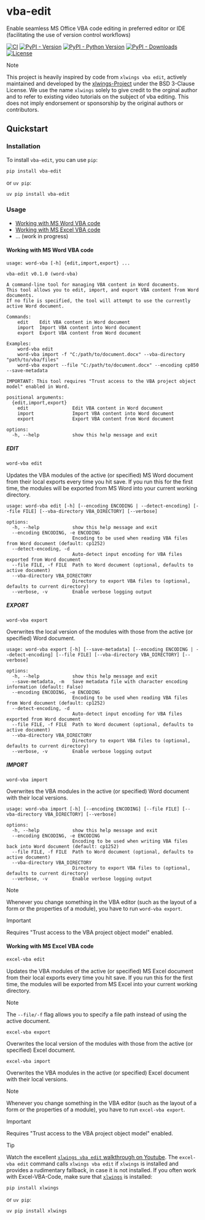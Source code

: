 # vba-edit
 Enable seamless MS Office VBA code editing in preferred editor or IDE (facilitating the use of version control workflows)

[![CI](https://github.com/markuskiller/vba-edit/workflows/test.yaml/badge.svg?branch=dev)](https://github.com/markuskiller/vba-edit/)
[![PyPI - Version](https://img.shields.io/pypi/v/vba-edit.svg)](https://pypi.org/project/vba-edit)
[![PyPI - Python Version](https://img.shields.io/pypi/pyversions/vba-edit.svg)](https://pypi.org/project/vba-edit)
[![PyPI - Downloads](https://img.shields.io/pypi/dm/vba-edit.svg)](https://pypi.org/project/vba-edit)
[![License](https://img.shields.io/badge/License-BSD_3--Clause-blue.svg)](https://opensource.org/licenses/BSD-3-Clause)

> [!NOTE] 
> This project is heavily inspired by code from ``xlwings vba edit``, actively maintained and developed by the [xlwings-Project](https://www.xlwings.org/) under the BSD 3-Clause License. We use the name ``xlwings`` solely to give credit to the orginal author and to refer to existing video tutorials on the subject of vba editing. This does not imply endorsement or sponsorship by the original authors or contributors.

## Quickstart

### Installation

To install `vba-edit`, you can use ``pip``:

```sh
pip install vba-edit
```

or ``uv pip``:

```sh
uv pip install vba-edit
```

### Usage

- [Working with MS Word VBA code](#working-with-ms-word-vba-code)
- [Working with MS Excel VBA code](#working-with-ms-excel-vba-code)
- ... (work in progress)


#### Working with MS Word VBA code

```
usage: word-vba [-h] {edit,import,export} ...

vba-edit v0.1.0 (word-vba)

A command-line tool for managing VBA content in Word documents.
This tool allows you to edit, import, and export VBA content from Word documents.
If no file is specified, the tool will attempt to use the currently active Word document.

Commands:
    edit    Edit VBA content in Word document
    import  Import VBA content into Word document
    export  Export VBA content from Word document

Examples:
    word-vba edit
    word-vba import -f "C:/path/to/document.docx" --vba-directory "path/to/vba/files"
    word-vba export --file "C:/path/to/document.docx" --encoding cp850 --save-metadata

IMPORTANT: This tool requires "Trust access to the VBA project object model" enabled in Word.

positional arguments:
  {edit,import,export}
    edit                Edit VBA content in Word document
    import              Import VBA content into Word document
    export              Export VBA content from Word document

options:
  -h, --help            show this help message and exit
```
##### EDIT

```sh
word-vba edit
```

Updates the VBA modules of the active (or specified) MS Word document from their local exports every time you hit save. If you run this for the first time, the modules will be exported from MS Word into your current working directory.

```
usage: word-vba edit [-h] [--encoding ENCODING | --detect-encoding] [--file FILE] [--vba-directory VBA_DIRECTORY] [--verbose]

options:
  -h, --help            show this help message and exit
  --encoding ENCODING, -e ENCODING
                        Encoding to be used when reading VBA files from Word document (default: cp1252)
  --detect-encoding, -d
                        Auto-detect input encoding for VBA files exported from Word document
  --file FILE, -f FILE  Path to Word document (optional, defaults to active document)
  --vba-directory VBA_DIRECTORY
                        Directory to export VBA files to (optional, defaults to current directory)
  --verbose, -v         Enable verbose logging output
```

##### EXPORT

```
word-vba export
```
Overwrites the local version of the modules with those from the active (or specified) Word document.

```
usage: word-vba export [-h] [--save-metadata] [--encoding ENCODING | --detect-encoding] [--file FILE] [--vba-directory VBA_DIRECTORY] [--verbose]

options:
  -h, --help            show this help message and exit
  --save-metadata, -m   Save metadata file with character encoding information (default: False)
  --encoding ENCODING, -e ENCODING
                        Encoding to be used when reading VBA files from Word document (default: cp1252)
  --detect-encoding, -d
                        Auto-detect input encoding for VBA files exported from Word document
  --file FILE, -f FILE  Path to Word document (optional, defaults to active document)
  --vba-directory VBA_DIRECTORY
                        Directory to export VBA files to (optional, defaults to current directory)
  --verbose, -v         Enable verbose logging output
```

##### IMPORT

```
word-vba import
```

Overwrites the VBA modules in the active (or specified) Word document with their local versions.

```
usage: word-vba import [-h] [--encoding ENCODING] [--file FILE] [--vba-directory VBA_DIRECTORY] [--verbose]

options:
  -h, --help            show this help message and exit
  --encoding ENCODING, -e ENCODING
                        Encoding to be used when writing VBA files back into Word document (default: cp1252)
  --file FILE, -f FILE  Path to Word document (optional, defaults to active document)
  --vba-directory VBA_DIRECTORY
                        Directory to export VBA files to (optional, defaults to current directory)
  --verbose, -v         Enable verbose logging output
```


> [!NOTE]  
> Whenever you change something in the VBA editor (such as the layout of a form or the properties of a module), you have to run ``word-vba export``.

> [!IMPORTANT]  
> Requires "Trust access to the VBA project object model" enabled.

#### Working with MS Excel VBA code

```sh
excel-vba edit
```

Updates the VBA modules of the active (or specified) MS Excel document from their local exports every time you hit save. If you run this for the first time, the modules will be exported from MS Excel into your current working directory.

> [!NOTE] 
> The ``--file/-f`` flag allows you to specify a file path instead of using the active document.

```
excel-vba export
```
Overwrites the local version of the modules with those from the active (or specified) Excel document.

```
excel-vba import
```

Overwrites the VBA modules in the active (or specified) Excel document with their local versions.

> [!NOTE]  
> Whenever you change something in the VBA editor (such as the layout of a form or the properties of a module), you have to run ``excel-vba export``.

> [!IMPORTANT]  
> Requires "Trust access to the VBA project object model" enabled.

> [!TIP]
> Watch the excellent [``xlwings vba edit`` walkthrough on Youtube](https://www.youtube.com/watch?v=xoO-Fx0fTpM). The ``excel-vba edit`` command calls ``xlwings vba edit`` if ``xlwings`` is installed and provides a rudimentary fallback, in case it is not installed. If you often work with Excel-VBA-Code, make sure that [``xlwings``](https://www.xlwings.org/) is installed:
>
> ```sh
> pip install xlwings
> ```
> 
> or ``uv pip``:
>
> ```sh
> uv pip install xlwings
> ```